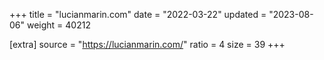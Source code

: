 +++
title = "lucianmarin.com"
date = "2022-03-22"
updated = "2023-08-06"
weight = 40212

[extra]
source = "https://lucianmarin.com/"
ratio = 4
size = 39
+++
